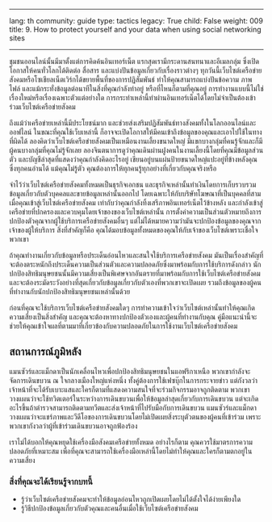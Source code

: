 

---

lang: th
community: guide
type: tactics
legacy: True
child: False
weight: 009
title: 9. How to protect yourself and your data when using social networking sites

---

ชุมชนออนไลน์นั้นมีมาตั้งแต่การคิดค้นอินเทอร์เน็ต แรกสุดเรามีกระดานสนทนาและอีเมลกลุ่ม ซึ่งเปิดโอกาสให้คนทั่วโลกได้ติดต่อ สื่อสาร และแบ่งปันข้อมูลเกี่ยวกับเรื่องราวต่างๆ ทุกวันนี้เว็บไซต์เครือข่ายสังคมหรือโซเชียลเน็ตเวิร์กได้ขยายพื้นที่ของการปฏิสัมพันธ์ ทำให้คุณสามารถแบ่งปันข้อความ ภาพ ไฟล์ และแม้กระทั่งข้อมูลต่อนาทีในสิ่งที่คุณกำลังทำอยู่ หรือที่ไหนก็ตามที่คุณอยู่ การทำงานแบบนี้ไม่ใช่เรื่องใหม่หรือเรื่องเฉพาะตัวแต่อย่างใด การกระทำเหล่านี้ทำผ่านอินเทอร์เน็ตได้โดยไม่จำเป็นต้องเข้าร่วมเว็บไซต์เครือข่ายสังคม

ถึงแม้ว่าเครือข่ายเหล่านี้มีประโยชน์มาก และช่วยส่งเสริมปฏิสัมพันธ์ทางสังคมทั้งในโลกออนไลน์และออฟไลน์ ในขณะที่คุณใช้เว็บเหล่านี้ ก็อาจจะเปิดโอกาสให้มีคนเข้าถึงข้อมูลของคุณและเอาไปใช้ในทางที่ผิดได้ ลองคิดว่าเว็บไซต์เครือข่ายสังคมเป็นเหมือนงานเลี้ยงขนาดใหญ่ มีแขกบางกลุ่มที่คนรู้จักและก็มีผู้คนบางกลุ่มที่คุณไม่รู้จักเลย ลองจินตนาการดูว่าคุณเดินผ่านฝูงคนในงานเลี้ยงนี้โดยที่คุณมีข้อมูลส่วนตัว และบัญชีล่าสุดที่แสดงว่าคุณกำลังคิดอะไรอยู่ เขียนอยู่บนแผ่นป้ายขนาดใหญ่แปะอยู่ที่ข้างหลังคุณ ซึ่งทุกคนอ่านได้ แม้คุณไม่รู้ตัว คุณต้องการให้ทุกคนรู้ทุกอย่างที่เกี่ยวกับคุณจริงหรือ

จำไว้ว่าเว็บไซต์เครือข่ายสังคมทั้งหมดเป็นธุรกิจเอกชน และธุรกิจเหล่านั้นทำเงินโดยการเก็บรวบรวมข้อมูลเกี่ยวกับตัวบุคคลและขายข้อมูลเหล่านั้นออกไป โดยเฉพาะให้กับบริษัทโฆษณาที่เป็นบุคคลที่สาม เมื่อคุณเข้าสู่เว็บไซต์เครือข่ายสังคม เท่ากับว่าคุณกำลังทิ้งเสรีภาพอินเทอร์เน็ตไว้ข้างหลัง และกำลังเข้าสู่เครือข่ายที่ปกครองและควบคุมโดยเจ้าของของเว็บไซต์เหล่านั้น การตั้งค่าความเป็นส่วนตัวหมายถึงการปกป้องตัวคุณจากผู้ใช้บริการเครือข่ายสังคมอื่นๆ แต่ไม่ได้หมายความว่ามันจะปกป้องข้อมูลของคุณจากเจ้าของผู้ให้บริการ สิ่งที่สำคัญก็คือ คุณได้มอบข้อมูลทั้งหมดของคุณให้กับเจ้าของเว็บไซต์เพราะเชื่อใจพวกเขา

ถ้าคุณทำงานเกี่ยวกับข้อมูลหรือประเด็นอ่อนไหวและสนใจใช้บริการเครือข่ายสังคม มันเป็นเรื่องสำคัญที่จะต้องตระหนักถึงประเด็นความเป็นส่วนตัวและความปลอดภัยซึ่งมาพร้อมกับการใช้บริการดังกล่าว นักปกป้องสิทธิมนุษยชนนั้นมีความเสี่ยงเป็นพิเศษจากอันตรายที่มาพร้อมกับการใช้เว็บไซต์เครือข่ายสังคม และจะต้องระมัดระวังอย่างที่สุดเกี่ยวกับข้อมูลเกี่ยวกับตัวเองที่พวกเขาจะเปิดเผย รวมถึงข้อมูลของผู้คนที่ทำงานกับนักปกป้องสิทธิมนุษยชนเหล่านั้นด้วย

ก่อนที่คุณจะใช้บริการเว็บไซต์เครือข่ายสังคมใดๆ การทำความเข้าใจว่าเว็บไซต์เหล่านั้นทำให้คุณเกิดความเสี่ยงเป็นสิ่งสำคัญ และคุณจะต้องหาทางปกป้องตัวเองและผู้คนที่ทำงานกับคุณ คู่มือแนะนำนี้จะช่วยให้คุณเข้าใจผลที่ตามมาที่เกี่ยวข้องกับความปลอดภัยในการใช้งานเว็บไซต์เครือข่ายสังคม

## สถานการณ์ภูมิหลัง ##

<div class="background" markdown=1>
แมนซัวร์และแม็กดาเป็นนักเคลื่อนไหวเพื่อปกป้องสิทธิมนุษยชนในแอฟริกาเหนือ พวกเขากำลังจะจัดการเดินขบวน ณ ใจกลางเมืองใหญ่แห่งหนึ่ง ทั้งคู่ต้องการใช้เฟซบุ๊กในการกระจายข่าว แต่กังวลว่าเจ้าหน้าที่จะได้รับเบาะแสและใครก็ตามที่แสดงความสนใจที่จะร่วมกิจกรรมอาจถูกติดตาม พวกเขาวางแผนว่าจะใช้ทวิตเตอร์ในระหว่างการเดินขบวนเพื่อให้ข้อมูลล่าสุดเกี่ยวกับการเดินขบวน แต่จะเกิดอะไรขึ้นถ้าตำรวจสามารถติดตามทวีตและส่งเจ้าหน้าที่ไปรับมือกับการเดินขบวน แมนซัวร์และแม็กดาวางแผนว่าจะแชร์ภาพและวีดีโอของการเดินขบวนโดยไม่เปิดเผยสิ่งระบุตัวตนของผู้คนที่เข้าร่วม เพราะพวกเขากังวลว่าผู้ที่เข้าร่วมเดินขบวนอาจถูกฟ้องร้อง
</div>

เราไม่ได้บอกให้คุณหยุดใช้เครื่องมือสังคมเครือข่ายทั้งหมด อย่างไรก็ตาม คุณควรใช้มาตรการความปลอดภัยที่เหมาะสม เพื่อที่คุณจะสามารถใช้เครื่องมือเหล่านี้โดยไม่ทำให้คุณและใครก็ตามตกอยู่ในความเสี่ยง

### สิ่งที่คุณจะได้เรียนรู้จากบทนี้ ###

- รู้ว่าเว็บไซต์เครือข่ายสังคมจะทำให้ข้อมูลอ่อนไหวถูกเปิดเผยโดยไม่ได้ตั้งใจได้ง่ายเพียงใด
- รู้วิธีปกป้องข้อมูลเกี่ยวกับตัวคุณและคนอื่นเมื่อใช้เว็บไซต์เครือข่ายสังคม

